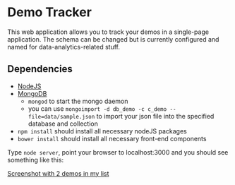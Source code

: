 # Demo Tracker

This web application allows you to track your demos in a single-page application. The schema can be changed but is currently configured and named for data-analytics-related stuff.



## Dependencies

 - [NodeJS](https://nodejs.org/en/)
 - [MongoDB](https://www.mongodb.com/)
   - `mongod` to start the mongo daemon
   - you can use `mongoimport -d db_demo -c c_demo --file=data/sample.json` to import your json file into the specified database and collection
 - `npm install` should install all necessary nodeJS packages
 - `bower install` should install all necessary front-end components

Type `node server`, point your browser to localhost:3000 and you should see something like this:

[Screenshot with 2 demos in my list](https://github.com/wongjingping/my_demo/public/static/screenshot.png "Screenshot with 2 demos in my list")
